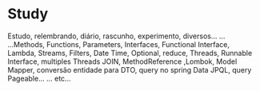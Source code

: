 # Study

Estudo, relembrando, diário, rascunho, experimento, diversos...  ... ...Methods, Functions, Parameters, Interfaces, Functional Interface, Lambda, Streams, Filters, Date Time, Optional, reduce, Threads, Runnable Interface, multiples Threads JOIN, MethodReference       ,Lombok, Model Mapper, conversão entidade para DTO, query no spring Data JPQL, query Pageable...  ... etc...

